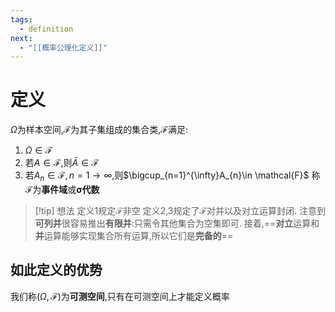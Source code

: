 ```yaml
---
tags:
  - definition
next:
  - "[[概率公理化定义]]"
---
```

# 定义
$\Omega$为样本空间,$\mathcal{F}$为其子集组成的集合类,$\mathcal{F}$满足:
1. $\Omega \in \mathcal{F}$
2. 若$A\in \mathcal{F}$,则$\bar{A}\in \mathcal{F}$
3. 若$A_{n}\in \mathcal{F},n=1 \to \infty$,则$\bigcup_{n=1}^{\infty}A_{n}\in \mathcal{F}$
称$\mathcal{F}$为**事件域**或**σ代数**

>[!tip] 想法
>定义1规定$\mathcal{F}$非空
>定义2,3规定了$\mathcal{F}$对并以及对立运算封闭.
>注意到**可列并**很容易推出**有限并**:只需令其他集合为空集即可.
>接着,==**对立**运算和**并**运算能够实现集合所有运算,所以它们是**完备的**==

## 如此定义的优势
我们称$(\Omega ,\mathcal{F})$为**可测空间**,只有在可测空间上才能定义概率